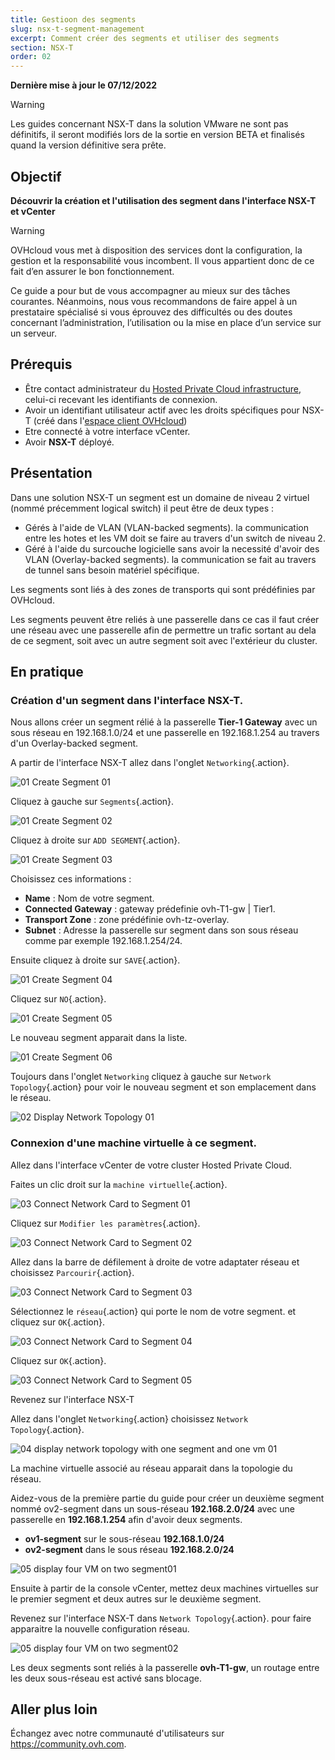 ```yaml
---
title: Gestioon des segments
slug: nsx-t-segment-management
excerpt: Comment créer des segments et utiliser des segments
section: NSX-T
order: 02
---
```


**Dernière mise à jour le 07/12/2022**

> [!warning]
> Les guides concernant NSX-T dans la solution VMware ne sont pas définitifs, il seront modifiés lors de la sortie en version BETA et finalisés quand la version définitive sera prête. 
>

## Objectif

**Découvrir la création et l'utilisation des segment dans l'interface NSX-T et vCenter**

> [!warning]
> OVHcloud vous met à disposition des services dont la configuration, la gestion et la responsabilité vous incombent. Il vous appartient donc de ce fait d’en assurer le bon fonctionnement.
>
> Ce guide a pour but de vous accompagner au mieux sur des tâches courantes. Néanmoins, nous vous recommandons de faire appel à un prestataire spécialisé si vous éprouvez des difficultés ou des doutes concernant l’administration, l’utilisation ou la mise en place d’un service sur un serveur.
>

## Prérequis

- Être contact administrateur du [Hosted Private Cloud infrastructure](https://www.ovhcloud.com/fr/enterprise/products/hosted-private-cloud/), celui-ci recevant les identifiants de connexion.
- Avoir un identifiant utilisateur actif avec les droits spécifiques pour NSX-T (créé dans l'[espace client OVHcloud](https://www.ovh.com/auth/?action=gotomanager&from=https://www.ovh.com/fr/&ovhSubsidiary=fr))
- Etre connecté à votre interface vCenter.
- Avoir **NSX-T** déployé.

## Présentation

Dans une solution NSX-T un segment est un domaine de niveau 2 virtuel (nommé précemment logical switch) il peut être de deux types :

- Gérés à l'aide de VLAN (VLAN-backed segments). la communication entre les hotes et les VM doit se faire au travers d'un switch de niveau 2.
- Géré à l'aide du surcouche logicielle sans avoir la necessité d'avoir des VLAN (Overlay-backed segments). la communication se fait au travers de tunnel sans besoin matériel spécifique.

Les segments sont liés à des zones de transports qui sont prédéfinies par OVHcloud. 

Les segments peuvent être reliés à une passerelle dans ce cas il faut créer une réseau avec une passerelle afin de permettre un trafic sortant au dela de ce segment, soit avec un autre segment soit avec l'extérieur du cluster.

## En pratique

### Création d'un segment dans l'interface NSX-T.

Nous allons créer un segment rélié à la passerelle **Tier-1 Gateway** avec un sous réseau en 192.168.1.0/24 et une passerelle en 192.168.1.254 au travers d'un Overlay-backed segment.

A partir de l'interface NSX-T allez dans l'onglet `Networking`{.action}.

![01 Create Segment 01](images/01-create-segment01.png)

Cliquez à gauche sur `Segments`{.action}.

![01 Create Segment 02](images/01-create-segment02.png)

Cliquez à droite sur `ADD SEGMENT`{.action}.

![01 Create Segment 03](images/01-create-segment03.png)

Choisissez ces informations :

* **Name** : Nom de votre segment.
* **Connected Gateway** : gateway prédefinie ovh-T1-gw | Tier1.
* **Transport Zone** : zone prédéfinie ovh-tz-overlay.
* **Subnet** : Adresse la passerelle sur segment dans son sous réseau comme par exemple 192.168.1.254/24.

Ensuite cliquez à droite sur `SAVE`{.action}.

![01 Create Segment 04](images/01-create-segment04.png)

Cliquez sur `NO`{.action}.

![01 Create Segment 05](images/01-create-segment05.png)

Le nouveau segment apparait dans la liste.

![01 Create Segment 06](images/01-create-segment06.png)

Toujours dans l'onglet `Networking` cliquez à gauche sur `Network Topology`{.action} pour voir le nouveau segment et son emplacement dans le réseau.

![02 Display Network Topology 01](images/02-display-network-topology-with-onesegment01.png)

### Connexion d'une machine virtuelle à ce segment.

Allez dans l'interface vCenter de votre cluster Hosted Private Cloud.

Faites un clic droit sur la `machine virtuelle`{.action}.

![03 Connect Network Card to Segment 01](images/03-connect-network-card-vm-to-segment01.png)

Cliquez sur `Modifier les paramètres`{.action}.

![03 Connect Network Card to Segment 02](images/03-connect-network-card-vm-to-segment02.png)

Allez dans la barre de défilement à droite de votre adaptater réseau et choisissez `Parcourir`{.action}.

![03 Connect Network Card to Segment 03](images/03-connect-network-card-vm-to-segment03.png)

Sélectionnez le `réseau`{.action} qui porte le nom de votre segment. et cliquez sur `OK`{.action}.

![03 Connect Network Card to Segment 04](images/03-connect-network-card-vm-to-segment04.png)

Cliquez sur `OK`{.action}.

![03 Connect Network Card to Segment 05](images/03-connect-network-card-vm-to-segment05.png)

Revenez sur l'interface NSX-T

Allez dans l'onglet `Networking`{.action} choisissez `Network Topology`{.action}.

![04 display network topology with one segment and one vm 01](images/04-display-network-topology-with-onesegment-and-one-vm01.png)

La machine virtuelle associé au réseau apparait dans la topologie du réseau.

Aidez-vous de la première partie du guide pour créer un deuxième segment nommé ov2-segment dans un sous-réseau **192.168.2.0/24** avec une passerelle en **192.168.1.254** afin d'avoir deux segments.

* **ov1-segment** sur le sous-réseau **192.168.1.0/24**
* **ov2-segment** dans le sous réseau **192.168.2.0/24**

![05 display four VM on two segment01](images/05-display-four-vm-on-two-segment01.png)

Ensuite à partir de la console vCenter, mettez deux machines virtuelles sur le premier segment et deux autres sur le deuxième segment.

Revenez sur l'interface NSX-T dans `Network Topology`{.action}. pour faire apparaitre la nouvelle configuration réseau.

![05 display four VM on two segment02](images/05-display-four-vm-on-two-segment02.png)

Les deux segments sont reliés à la passerelle **ovh-T1-gw**, un routage entre les deux sous-réseau est activé sans blocage.

## Aller plus loin

Échangez avec notre communauté d'utilisateurs sur <https://community.ovh.com>.

